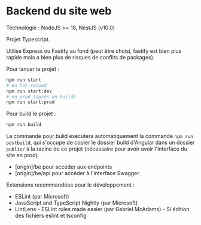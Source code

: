# Backend du site web

Technologie : NodeJS >= 18, NestJS (v10.0)

Projet Typescript.

Utilise Express ou Fastify au fond (peut être choisi, fastify est bien plus rapide mais a bien plus de risques de conflits de packages).

Pour lancer le projet :
```sh
npm run start
# en hot-reload
npm run start:dev
# en prod (après un build)
npm run start:prod
```

Pour build le projet :
```sh
npm run build
```

La commande pour build exécutera automatiquement la commande `npm run postbuild`, qui s'occupe de copier le dossier build d'Angular dans un dossier `public/` à la racine de ce projet (nécessaire pour avoir avoir l'interface du site en prod).

- [origin]/be pour accéder aux endpoints
- [origin]/be/api pour accéder à l'interface Swagger.

Extensions recommandées pour le développement :
- ESLint (par Microsoft)
- JavaScript and TypeScript Nightly (par Microsoft)
- LintLens - ESLint rules made easier (par Gabriel McAdams) - Si édition des fichiers eslint et tsconfig